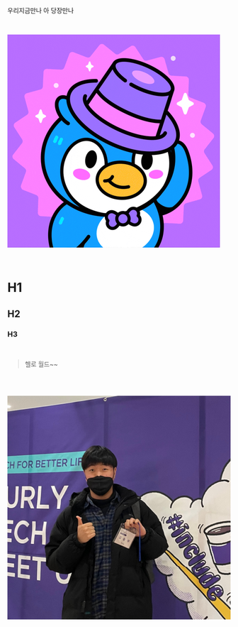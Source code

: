 우리지금만나 아 당장만나

<br/>

![giphy](0a54733a_giphy.gif)

<br/>

# H1

## H2

### H3

<br/>

> 헬로 월드~~

<br/>

<br/>

![IMG_6465](0e0ffea7_IMG_6465.jpeg)

